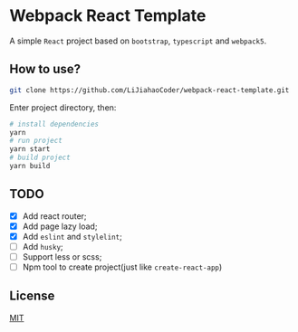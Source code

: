 # Webpack React Template

A simple `React` project based on `bootstrap`, `typescript` and `webpack5`.

## How to use?

```bash
git clone https://github.com/LiJiahaoCoder/webpack-react-template.git
```

Enter project directory, then:

```bash
# install dependencies
yarn
# run project
yarn start
# build project
yarn build
```

## TODO

- [x] Add react router;
- [x] Add page lazy load;
- [x] Add `eslint` and `stylelint`;
- [ ] Add `husky`;
- [ ] Support less or scss;
- [ ] Npm tool to create project(just like `create-react-app`)

## License

[MIT](https://opensource.org/licenses/MIT)
